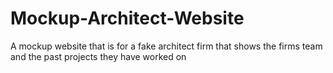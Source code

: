# Mockup-Architect-Website

A mockup website that is for a fake architect firm that shows the firms team and the past projects they have worked on
